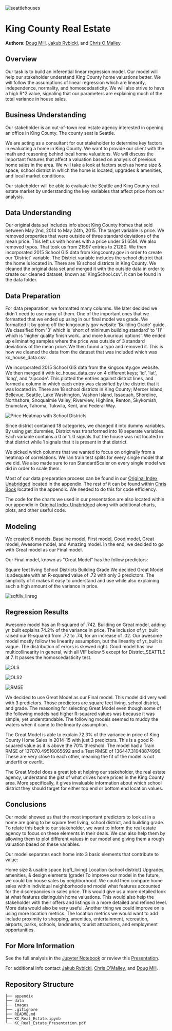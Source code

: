 ![seattlehouses](./images/seattlehouses.jpg)



# King County Real Estate

**Authors**: [Doug Mill](mailto:thedougmill@gmail.com), 
            [Jakub Rybicki](mailto:jakubry92b@gmail.com), and 
            [Chris O'Malley](mailto:chriso2672@gmail.com)
 
## Overview

Our task is to build an inferential linear regression model. Our model will help our stakeholder understand King County home valuations better. We will follow the assumptions of linear regression which are linearity, independence, normality, and homoscedasticity. We will also strive to have a high R^2 value, signaling that our parameters are explaining much of the total variance in house sales.

## Business Understanding

Our stakeholder is an out-of-town real estate agency interested in opening an office in King County. The county seat is Seattle.

We are acting as a consultant for our stakeholder to determine key factors in evaluating a home in King County. We want to provide our client with the math and reasoning behind local home valuations. We will discuss the important features that affect a valuation based on analysis of previous home sales in the area. We will take a look at factors such as home size & space, school district in which the home is located, upgrades & amenities, and local market conditions.

Our stakeholder will be able to evaluate the Seattle and King County real estate market by understanding the key variables that affect price from our analysis.

## Data Understanding

Our original data set includes info about King County homes that sold between May 2nd, 2014 to May 24th, 2015. The target variable is price. We removed properties that were outside of three standard deviations of the mean price. This left us with homes with a price under $1.65M. We also removed typos. That took us from 21597 entries to 21280. We then incorporated 2015 School GIS data from kingcounty.gov in order to create our 'District' variable. The District variable includes the school district that the home is located in. There are 18 school districts in King County. We cleaned the original data set and merged it with the outside data in order to create our cleaned dataset, known as 'KingSchool.csv'. It can be found in the data folder.

## Data Preparation

For data preparation, we formatted many columns. We later decided we didn't need to use many of them. One of the important ones that we formatted that we ended up using in our final model was grade. We formatted it by going off the kingcounty.gov website 'Building Grade' guide. We classified from '3' which is 'short of minimum building standard' to '11' which is 'higher quality finish work...and more luxurious options'. We ended up eliminating samples where the price was outside of 3 standard deviations of the mean price. We then found a typo and removed it. This is how we cleaned the data from the dataset that was included which was kc_house_data.csv.

We incorporated 2015 School GIS data from the kingcounty.gov website. We then merged it with kc_house_data.csv on 4 different keys; 'id', 'lat', 'long', and 'zipcode'. This plotted the entries against district lines, and formed a column in which each entry was classified by the district that it was located in. There are 18 school districts in King County; Mercer Island, Bellevue, Seattle, Lake Washington, Vashon Island, Issaquah, Shoreline, Northshore, Snoqualmie Valley, Riverview, Highline, Renton, Skykomish, Enumclaw, Tahoma, Tukwila, Kent, and Federal Way.

![Price Heatmap with School Districts](./images/Kings_HeatMap_SchoolZones.PNG)

Since district contained 18 categories, we changed it into dummy variables. By using get_dummies, District was transformed into 18 seperate variables. Each variable contains a 0 or 1. 0 signals that the house was not located in that district while 1 signals that it is present in that district.

We picked which columns that we wanted to focus on originally from a heatmap of correlations. We ran train test splits for every single model that we did. We also made sure to run StandardScaler on every single model we did in order to scale them.

Most of our data preparation process can be found in our [Original Index Unabridged](/appendix/original_index_unabridged.ipynb) located in the appendix.
The rest of it can be found within [Chris Book](/appendix/chris_book.ipynb) located in the appendix. We needed to do this for code efficiency.

The code for the charts we used in our presentation are also located within our appendix in [Original Index Unabridged](/appendix/original_index_unabridged.ipynb) along with additional charts, plots, and other useful code.

## Modeling

We created 6 models. Baseline model, First model, Good model, Great model, Awesome model, and Amazing model. In the end, we decided to go with Great model as our Final model.

Our Final model, known as "Great Model" has the follow predictors:

Square feet living
School Districts
Building Grade
We decided Great Model is adequate with an R-squared value of .72 with only 3 predictors. The simplicity of it makes it easy to understand and use while also explaining such a high amount of the variance in price.

![sqftliv_linreg](./images/sqftliv_linreg.png)

## Regression Results

Awesome model has an R-squared of .742. Building on Great model, adding yr_built explains 74.2% of the variance in price. The inclusion of yr_built raised our R-squared from .72 to .74, for an increase of .02. Our awesome model mostly follow the linearity assumption, but the linearity of yr_built is vague. The distribution of errors is skewed right. Good model has low multicollinearity in general, with all VIF below 5 except for District_SEATTLE at 7. It passes the homoscedasticity test.

![OLS](./images/OLS.png)

![OLS2](./images/OLS2.png)

![RMSE](./images/RMSE.png)

We decided to use Great Model as our Final model. This model did very well with 3 predictors. Those predictors are square feet living, school district, and grade. The reasoning for selecting Great Model even though some of the following models had higher R-squared values was because it was simple, yet understandable. The following models seemed to muddy the waters when it came to the linearity assumption.

The Great Model is able to explain 72.3% of the variance in price of King County Home Sales in 2014-15 with just 3 predictors. This is a good R-squared value as it is above the 70% threshold. The model had a Train RMSE of 137070.49516065692 and a Test RMSE of 136447.31048874996. These are very close to each other, meaning the fit of the model is not underfit or overfit.

The Great Model does a great job at helping our stakeholder, the real estate agency, understand the gist of what drives home prices in the King County area. More specifically, it gives invaluable information about which school district they should target for either top end or bottom end location values.

## Conclusions

Our model showed us that the most important predictors to look at in a home are going to be square feet living, school district, and building grade. To relate this back to our stakeholder, we want to inform the real estate agency to focus on these elements in their deals. We can also help them by allowing them to plot different values in our model and giving them a rough valuation based on these variables.

Our model separates each home into 3 basic elements that contribute to value:

Home size & usable space (sqft_living)
Location (school district)
Upgrades, amenities, & design elements (grade)
To improve our model in the future, we could bin house sales by neighborhood. We could then compare home sales within individual neighborhood and model what features accounted for the discrepancies in sales price. This would give us a more detailed look at what features distinguish home valuations. This would also help the stakeholder with their offers and listings in a more detailed and refined level. More data would also be very useful. Another thing we could improve on is using more location metrics. The location metrics we would want to add include proximity to shopping, amenities, entertainment, recreation, airports, parks, schools, landmarks, tourist attractions, and employment opportunities.

## For More Information

See the full analysis in the [Jupyter Notebook](./KC_Real_Estate.ipynb) or review this [Presentation](./KC_Real_Estate_Presentation.pdf).

For additional info contact [Jakub Rybicki](mailto:jakubry92b@gmail.com), [Chris O'Malley](mailto:chriso2672@gmail.com), and [Doug Mill](mailto:thedougmill@gmail.com).

## Repository Structure

```
├── appendix
├── data
├── images
├── .gitignore
├── README.md
├── KC_Real_Estate.ipynb
└── KC_Real_Estate_Presentation.pdf
